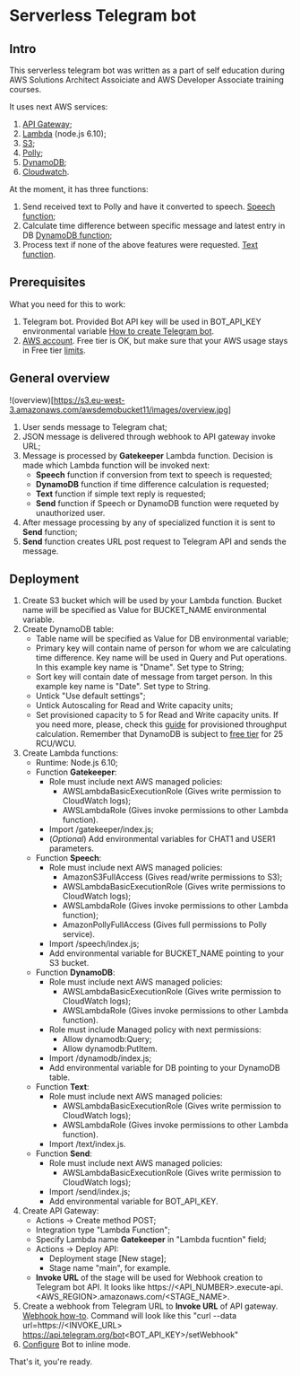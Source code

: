 Serverless Telegram bot
=======================

Intro
-----
This serverless telegram bot was written as a part of self education during AWS Solutions Architect Assoiciate and AWS Developer Associate training courses. 

It uses next AWS services:
1. [API Gateway](https://aws.amazon.com/api-gateway);
2. [Lambda](https://aws.amazon.com/lambda/) (node.js 6.10);
3. [S3](https://aws.amazon.com/s3/);
4. [Polly](https://aws.amazon.com/polly/);
5. [DynamoDB](https://aws.amazon.com/dynamodb/);
6. [Cloudwatch](https://aws.amazon.com/cloudwatch/).

At the moment, it has three functions:  
1. Send received text to Polly and have it converted to speech. [Speech function](https://github.com/IgorMishchuk/aws-demo-bot/speech/);
2. Calculate time difference between specific message and latest entry in DB [DynamoDB function](https://github.com/IgorMishchuk/aws-demo-bot/dynamodb/);
3. Process text if none of the above features were requested. [Text function](https://github.com/IgorMishchuk/aws-demo-bot/text/).

Prerequisites
-------------
What you need for this to work:
1. Telegram bot. Provided Bot API key will be used in BOT_API_KEY environmental variable [How to create Telegram bot](https://core.telegram.org/bots#3-how-do-i-create-a-bot).
2. [AWS account](https://aws.amazon.com/). Free tier is OK, but make sure that your AWS usage stays in Free tier [limits](https://aws.amazon.com/free/).

General overview
------------------

!(overview)[https://s3.eu-west-3.amazonaws.com/awsdemobucket11/images/overview.jpg]
1. User sends message to Telegram chat;
2. JSON message is delivered through webhook to API gateway invoke URL;
3. Message is processed by **Gatekeeper** Lambda function. Decision is made which Lambda function will be invoked next:
	- **Speech** function if conversion from text to speech is requested;
	- **DynamoDB** function if time difference calculation is requested;
	- **Text** function if simple text reply is requested;
	- **Send** function if Speech or DynamoDB function were requeted by unauthorized user.
4. After message processing by any of specialized function it is sent to **Send** function;
5. **Send** function creates URL post request to Telegram API and sends the message.

Deployment
-----------
1. Create S3 bucket which will be used by your Lambda function. Bucket name will be specified as Value for BUCKET_NAME environmental variable.
2. Create DynamoDB table:
	- Table name will be specified as Value for DB environmental variable;
	- Primary key will contain name of person for whom we are calculating time difference. Key name will be used in Query and Put operations. In this example key name is "Dname". Set type to String;
	- Sort key will contain date of message from target person. In this example key name is "Date". Set type to String.
	- Untick "Use default settings";
	- Untick Autoscaling for Read and Write capacity units;
	- Set provisioned capacity to 5 for Read and Write capacity units. If you need more, please, check this [guide](https://docs.aws.amazon.com/amazondynamodb/latest/developerguide/HowItWorks.ProvisionedThroughput.html) for provisioned throughput calculation. Remember that DynamoDB is subject to [free tier](https://aws.amazon.com/dynamodb/pricing/) for 25 RCU/WCU.
3. Create Lambda functions:
	- Runtime: Node.js 6.10;
	- Function **Gatekeeper**:
		- Role must include next AWS managed policies:
			- AWSLambdaBasicExecutionRole (Gives write permission to CloudWatch logs);
			- AWSLambdaRole (Gives invoke permissions to other Lambda function).
		- Import /gatekeeper/index.js;
		- (_Optional_) Add environmental variables for CHAT1 and USER1 parameters.
	- Function **Speech**:
		- Role must include next AWS managed policies:
			- AmazonS3FullAccess (Gives read/write permissions to S3);
			- AWSLambdaBasicExecutionRole (Gives write permissions to CloudWatch logs);
			- AWSLambdaRole (Gives invoke permissions to other Lambda function);
			- AmazonPollyFullAccess (Gives full permissions to Polly service).
		- Import /speech/index.js;
		- Add environmental variable for BUCKET_NAME pointing to your S3 bucket.
	- Function **DynamoDB**:
		- Role must include next AWS managed policies:
			- AWSLambdaBasicExecutionRole (Gives write permission to CloudWatch logs);
			- AWSLambdaRole (Gives invoke permissions to other Lambda function).
		- Role must include Managed policy with next permissions:
			- Allow dynamodb:Query;
			- Allow dynamodb:PutItem.
		- Import /dynamodb/index.js;
		- Add environmental variable for DB pointing to your DynamoDB table.
	- Function **Text**:
		- Role must include next AWS managed policies:
			- AWSLambdaBasicExecutionRole (Gives write permission to CloudWatch logs);
			- AWSLambdaRole (Gives invoke permissions to other Lambda function).
		- Import /text/index.js.
	- Function **Send**:
		- Role must include next AWS managed policies:
			- AWSLambdaBasicExecutionRole (Gives write permission to CloudWatch logs);
		- Import /send/index.js;
		- Add environmental variable for BOT_API_KEY.
4. Create API Gateway:
	- Actions -> Create method POST;
	- Integration type "Lambda Function";
	- Specify Lambda name **Gatekeeper** in "Lambda fucntion" field;
	- Actions -> Deploy API:
		- Deployment stage [New stage];
		- Stage name "main", for example.
	- **Invoke URL** of the stage will be used for Webhook creation to Telegram bot API. It looks like https://<API_NUMBER>.execute-api.<AWS_REGION>.amazonaws.com/<STAGE_NAME>.
5. Create a webhook from Telegram URL to **Invoke URL** of API gateway. [Webhook how-to](https://core.telegram.org/bots/api#setwebhook). Command will look like this "curl --data url=https://<INVOKE_URL> https://api.telegram.org/bot<BOT_API_KEY>/setWebhook"
6. [Configure](https://core.telegram.org/bots/inline) Bot to inline mode.

That's it, you're ready.